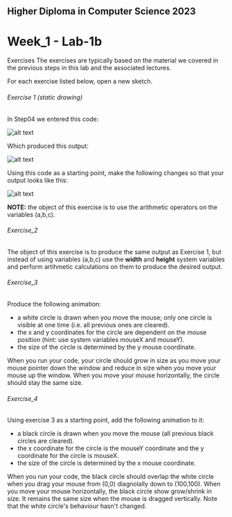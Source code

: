 ## Higher Diploma in Computer Science 2023
# Week_1 - Lab-1b

Exercises
The exercises are typically based on the material we covered in the previous steps in this lab and the associated lectures.

For each exercise listed below, open a new sketch.

###### Exercise 1 (static drawing)
In Step04 we entered this code:

![alt text](https://github.com/ki321g/HDCS2023_Week-1_Lab-1b/blob/main/imgs_rm/e1_1.png)

Which produced this output:

![alt text](https://github.com/ki321g/HDCS2023_Week-1_Lab-1b/blob/main/imgs_rm/e1_2.png)

Using this code as a starting point, make the following changes so that your output looks like this:

![alt text](https://github.com/ki321g/HDCS2023_Week-1_Lab-1b/blob/main/imgs_rm/e1_3.png)

**NOTE:** the object of this exercise is to use the arithmetic operators on the variables (a,b,c).

###### Exercise_2
The object of this exercise is to produce the same output as Exercise 1, but instead of using variables (a,b,c) use the **width** and **height** system variables and perform artihmetic calculations on them to produce the desired output.

###### Exercise_3
Produce the following animation:

- a white circle is drawn when you move the mouse; only one circle is visible at one time (i.e. all previous ones are cleared).
- the x and y coordinates for the circle are dependent on the mouse position (hint: use system variables mouseX and mouseY).
- the size of the circle is determined by the y mouse coordinate.

When you run your code, your circle should grow in size as you move your mouse pointer down the window and reduce in size when you move your mouse up the window. When you move your mouse horizontally, the circle should stay the same size.

###### Exercise_4
Using exercise 3 as a starting point, add the following animation to it:

- a black circle is drawn when you move the mouse (all previous black circles are cleared).
- the x coordinate for the circle is the mouseY coordinate and the y coordinate for the circle is mouseX.
- the size of the circle is determined by the x mouse coordinate.

When you run your code, the black circle should overlap the white circle when you drag your mouse from (0,0) diagnolally down to (100,100). When you move your mouse horizontally, the black circle show grow/shrink in size. It remains the same size when the mouse is dragged vertically. Note that the white circle's behaviour hasn't changed.


